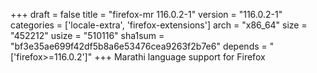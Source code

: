 +++
draft = false
title = "firefox-mr 116.0.2-1"
version = "116.0.2-1"
categories = ['locale-extra', 'firefox-extensions']
arch = "x86_64"
size = "452212"
usize = "510116"
sha1sum = "bf3e35ae699f42df5b8a6e53476cea9263f2b7e6"
depends = "['firefox>=116.0.2']"
+++
Marathi language support for Firefox